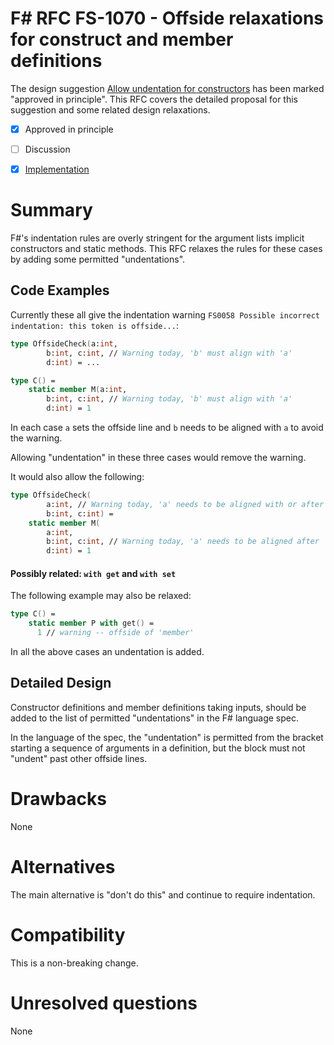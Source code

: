 # F# RFC FS-1070 - Offside relaxations for construct and member definitions

The design suggestion [Allow undentation for constructors](https://github.com/fsharp/fslang-suggestions/issues/724) has been marked "approved in principle".
This RFC covers the detailed proposal for this suggestion and some related design relaxations.

* [x] Approved in principle
* [ ] Discussion
* [x] [Implementation](https://github.com/Microsoft/visualfsharp/pull/6314)


# Summary
[summary]: #summary

F#'s indentation rules are overly stringent for the argument lists implicit constructors and static methods. This RFC relaxes the
rules for these cases by adding some permitted "undentations".

## Code Examples

Currently these all give the indentation warning `FS0058 Possible incorrect indentation: this token is offside...`:

```fsharp
type OffsideCheck(a:int,
        b:int, c:int, // Warning today, 'b' must align with 'a'
        d:int) = ...

type C() =
    static member M(a:int,
        b:int, c:int, // Warning today, 'b' must align with 'a'
        d:int) = 1
```

In each case `a` sets the offside line and `b` needs to be aligned with `a` to avoid the warning.

Allowing "undentation" in these three cases would remove the warning.

It would also allow the following:

```fsharp
type OffsideCheck(
        a:int, // Warning today, 'a' needs to be aligned with or after '('.
        b:int, c:int) =
    static member M(
        a:int,
        b:int, c:int, // Warning today, 'a' needs to be aligned after '('.
        d:int) = 1
```

#### Possibly related: `with get` and `with set`
The following example may also be relaxed:

```fsharp
type C() =
    static member P with get() =
      1 // warning -- offside of 'member'
```

In all the above cases an undentation is added.

## Detailed Design

Constructor definitions and member definitions taking inputs, should be added to the list of permitted "undentations" in the F# language spec.

In the language of the spec, the "undentation" is permitted from the bracket starting a sequence of arguments in a definition, but the block must not "undent" past other offside lines.

# Drawbacks
[drawbacks]: #drawbacks

None

# Alternatives
[alternatives]: #alternatives

The main alternative is "don't do this" and continue to require indentation.

# Compatibility
[compatibility]: #compatibility

This is a non-breaking change.

# Unresolved questions
[unresolved]: #unresolved-questions

None
